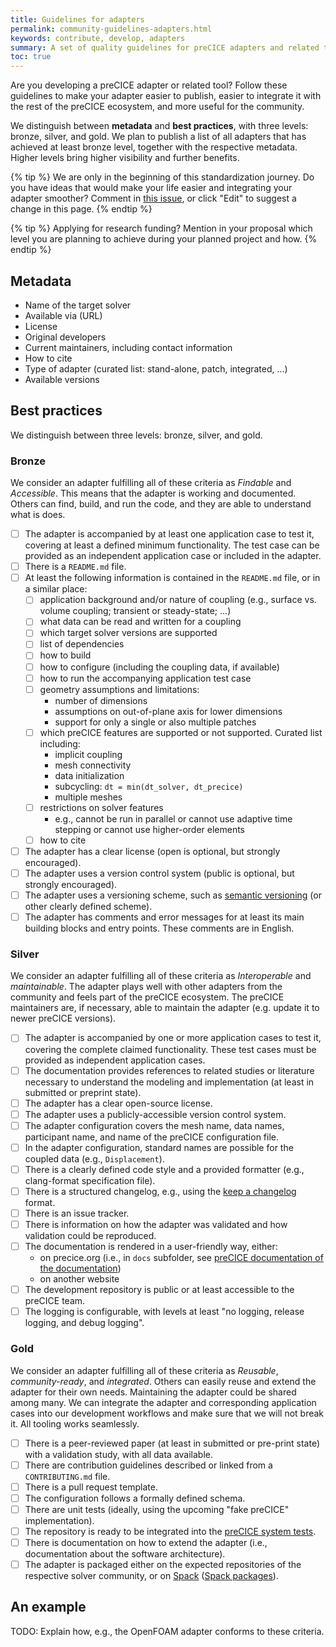 ```yaml
---
title: Guidelines for adapters
permalink: community-guidelines-adapters.html
keywords: contribute, develop, adapters
summary: A set of quality guidelines for preCICE adapters and related tools
toc: true
---
```


Are you developing a preCICE adapter or related tool? Follow these guidelines to make your adapter easier to publish, easier to integrate it with the rest of the preCICE ecosystem, and more useful for the community.

We distinguish between **metadata** and **best practices**, with three levels: bronze, silver, and gold. We plan to publish a list of all adapters that has achieved at least bronze level, together with the respective metadata. Higher levels bring higher visibility and further benefits.

{% tip %}
We are only in the beginning of this standardization journey. Do you have ideas that would make your life easier and integrating your adapter smoother? Comment in [this issue](https://github.com/precice/preeco-orga/issues/7), or click "Edit" to suggest a change in this page.
{% endtip  %}

{% tip %}
Applying for research funding? Mention in your proposal which level you are planning to achieve during your planned project and how.
{% endtip  %}

## Metadata

- Name of the target solver
- Available via (URL)
- License
- Original developers
- Current maintainers, including contact information
- How to cite
- Type of adapter (curated list: stand-alone, patch, integrated, ...)
- Available versions

## Best practices

We distinguish between three levels: bronze, silver, and gold.

### Bronze

We consider an adapter fulfilling all of these criteria as *Findable* and *Accessible*. This means that the adapter is working and documented. Others can find, build, and run the code, and they are able to understand what is does.

- [ ] The adapter is accompanied by at least one application case to test it, covering at least a defined minimum functionality. The test case can be provided as an independent application case or included in the adapter.
- [ ] There is a `README.md` file.
- [ ] At least the following information is contained in the `README.md` file, or in a similar place:
  - [ ] application background and/or nature of coupling (e.g., surface vs. volume coupling; transient or steady-state; ...)
  - [ ] what data can be read and written for a coupling
  - [ ] which target solver versions are supported
  - [ ] list of dependencies
  - [ ] how to build
  - [ ] how to configure (including the coupling data, if available)
  - [ ] how to run the accompanying application test case
  - [ ] geometry assumptions and limitations:
    - number of dimensions
    - assumptions on out-of-plane axis for lower dimensions
    - support for only a single or also multiple patches
  - [ ] which preCICE features are supported or not supported. Curated list including:
    - implicit coupling
    - mesh connectivity
    - data initialization
    - subcycling: `dt = min(dt_solver, dt_precice)`
    - multiple meshes
  - [ ] restrictions on solver features
    - e.g., cannot be run in parallel or cannot use adaptive time stepping or cannot use higher-order elements
  - [ ] how to cite
- [ ] The adapter has a clear license (open is optional, but strongly encouraged).
- [ ] The adapter uses a version control system (public is optional, but strongly encouraged).
- [ ] The adapter uses a versioning scheme, such as [semantic versioning](https://semver.org/) (or other clearly defined scheme).
- [ ] The adapter has comments and error messages for at least its main building blocks and entry points. These comments are in English.

### Silver

We consider an adapter fulfilling all of these criteria as *Interoperable* and *maintainable*. The adapter plays well with other adapters from the community and feels part of the preCICE ecosystem. The preCICE maintainers are, if necessary, able to maintain the adapter (e.g. update it to newer preCICE versions).

- [ ] The adapter is accompanied by one or more application cases to test it, covering the complete claimed functionality. These test cases must be provided as independent application cases.
- [ ] The documentation provides references to related studies or literature necessary to understand the modeling and implementation (at least in submitted or preprint state).
- [ ] The adapter has a clear open-source license.
- [ ] The adapter uses a publicly-accessible version control system.
- [ ] The adapter configuration covers the mesh name, data names, participant name, and name of the preCICE configuration file.
- [ ] In the adapter configuration, standard names are possible for the coupled data (e.g., `Displacement`).
- [ ] There is a clearly defined code style and a provided formatter (e.g., clang-format specification file).
- [ ] There is a structured changelog, e.g., using the [keep a changelog](https://keepachangelog.com/) format.
- [ ] There is an issue tracker.
- [ ] There is information on how the adapter was validated and how validation could be reproduced.
- [ ] The documentation is rendered in a user-friendly way, either:
  - on precice.org (i.e., in `docs` subfolder, see [preCICE documentation of the documentation](https://precice.org/docs-meta-overview.html))
  - on another website
- [ ] The development repository is public or at least accessible to the preCICE team.
- [ ] The logging is configurable, with levels at least "no logging, release logging, and debug logging".

### Gold

We consider an adapter fulfilling all of these criteria as *Reusable*, *community-ready*, and *integrated*. Others can easily reuse and extend the adapter for their own needs. Maintaining the adapter could be shared among many. We can integrate the adapter and corresponding application cases into our development workflows and make sure that we will not break it. All tooling works seamlessly.

- [ ] There is a peer-reviewed paper (at least in submitted or pre-print state) with a validation study, with all data available.
- [ ] There are contribution guidelines described or linked from a `CONTRIBUTING.md` file.
- [ ] There is a pull request template.
- [ ] The configuration follows a formally defined schema.
- [ ] There are unit tests (ideally, using the upcoming "fake preCICE" implementation).
- [ ] The repository is ready to be integrated into the [preCICE system tests](https://precice.org/dev-docs-system-tests.html).
- [ ] There is documentation on how to extend the adapter (i.e., documentation about the software architecture).
- [ ] The adapter is packaged either on the expected repositories of the respective solver community, or on [Spack](https://spack.io/) ([Spack packages](https://packages.spack.io/)).

## An example

TODO: Explain how, e.g., the OpenFOAM adapter conforms to these criteria.
